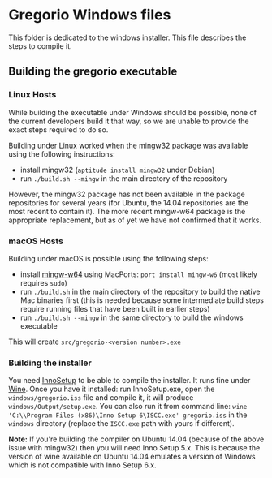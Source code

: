 # Gregorio Windows files

This folder is dedicated to the windows installer. This file describes the steps to compile it.

## Building the gregorio executable

### Linux Hosts

While building the executable under Windows should be possible, none of the current developers build it that way, so we are unable to provide the exact steps required to do so.

Building under Linux worked when the mingw32 package was available using the following instructions:

 * install mingw32 (`aptitude install mingw32` under Debian)
 * run `./build.sh --mingw` in the main directory of the repository

However, the mingw32 package has not been available in the package repositories for several years (for Ubuntu, the 14.04 repositories are the most recent to contain it).  The more recent mingw-w64 package is the appropriate replacement, but as of yet we have not confirmed that it works.

### macOS Hosts

Building under macOS is possible using the following steps:

 - install [mingw-w64](https://mingw-w64.sourceforge.net/) using MacPorts: `port install mingw-w6` (most likely requires `sudo`)
 - run `./build.sh` in the main directory of the repository to build the native Mac binaries first (this is needed because some intermediate build steps require running files that have been built in earlier steps)
 - run `./build.sh --mingw` in the same directory to build the windows executable

This will create `src/gregorio-<version number>.exe`

### Building the installer

You need [InnoSetup](http://www.jrsoftware.org/isinfo.php) to be able to compile the installer. It runs fine under [Wine](https://www.winehq.org/). Once you have it installed: run InnoSetup.exe, open the `windows/gregorio.iss` file and compile it, it will produce `windows/Output/setup.exe`. You can also run it from command line: `wine 'C:\\Program Files (x86)\Inno Setup 6\ISCC.exe' gregorio.iss` in the `windows` directory (replace the `ISCC.exe` path with yours if different).

**Note:** If you're building the compiler on Ubuntu 14.04 (because of the above issue with mingw32) then you will need Inno Setup 5.x.  This is because the version of wine available on Ubuntu 14.04 emulates a version of Windows which is not compatible with Inno Setup 6.x.
